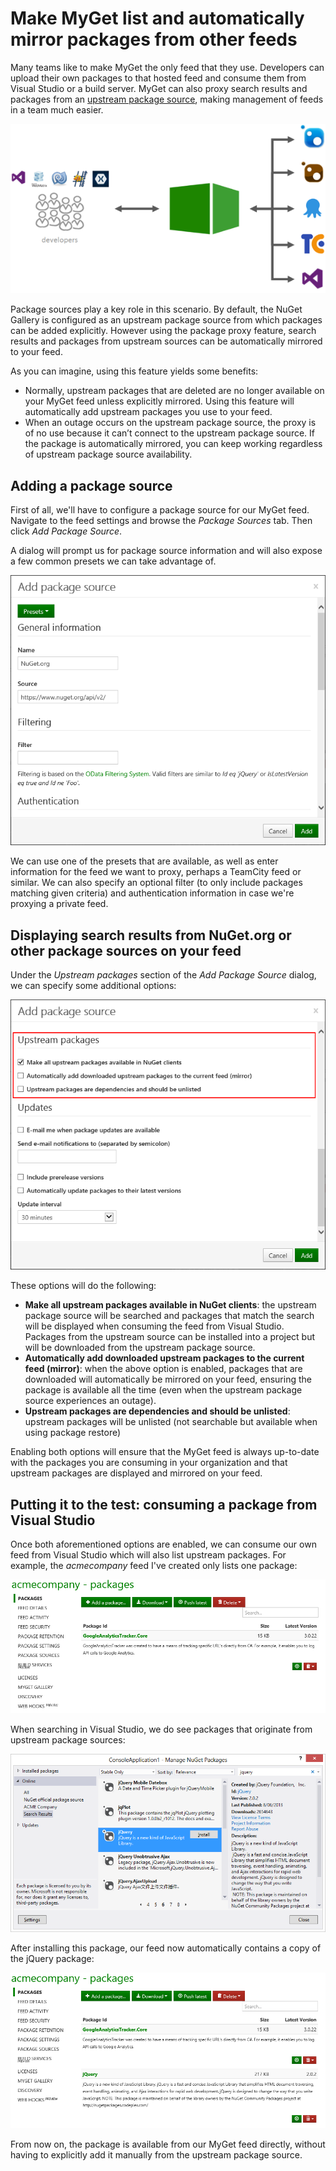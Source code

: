 # Make MyGet list and automatically mirror packages from other feeds

Many teams like to make MyGet the only feed that they use. Developers can upload their own packages to that hosted feed and consume them from Visual Studio or a build server. MyGet can also proxy search results and packages from an [upstream package source](http://docs.myget.org/docs/reference/package-sources), making management of feeds in a team much easier.

![Proxy upstream feed](Images/proxy-schema.png)

Package sources play a key role in this scenario. By default, the NuGet Gallery is configured as an upstream package source from which packages can be added explicitly. However using the package proxy feature, search results and packages from upstream sources can be automatically mirrored to your feed.

As you can imagine, using this feature yields some benefits:

* Normally, upstream packages that are deleted are no longer available on your MyGet feed unless explicitly mirrored. Using this feature will automatically add upstream packages you use to your feed.
* When an outage occurs on the upstream package source, the proxy is of no use because it can’t connect to the upstream package source. If the package is automatically mirrored, you can keep working regardless of upstream package source availability.

## Adding a package source

First of all, we'll have to configure a package source for our MyGet feed. Navigate to the feed settings and browse the *Package Sources* tab. Then click *Add Package Source*.

A dialog will prompt us for package source information and will also expose a few common presets we can take advantage of.

![Add Package Source Dialog](Images/add_package_source.png)

We can use one of the presets that are available, as well as enter information for the feed we want to proxy, perhaps a TeamCity feed or similar. We can also specify an optional filter (to only include packages matching given criteria) and authentication information in case we're proxying a private feed.

## Displaying search results from NuGet.org or other package sources on your feed

Under the _Upstream packages_ section of the _Add Package Source_ dialog, we can specify some additional options:

![Proxy settings](Images/proxy-settings.png)

These options will do the following:

* **Make all upstream packages available in NuGet clients**: the upstream package source will be searched and packages that match the search will be displayed when consuming the feed from Visual Studio. Packages from the upstream source can be installed into a project but will be downloaded from the upstream package source.
* **Automatically add downloaded upstream packages to the current feed (mirror)**: when the above option is enabled, packages that are downloaded will automatically be mirrored on your feed, ensuring the package is available all the time (even when the upstream package source experiences an outage).
* **Upstream packages are dependencies and should be unlisted**: upstream packages will be unlisted (not searchable but available when using package restore)
 
Enabling both options will ensure that the MyGet feed is always up-to-date with the packages you are consuming in your organization and that upstream packages are displayed and mirrored on your feed.

## Putting it to the test: consuming a package from Visual Studio

Once both aforementioned options are enabled, we can consume our own feed from Visual Studio which will also list upstream packages. For example, the _acmecompany_ feed I've created only lists one package:

![One package on our feed](Images/acmefeed-one-package.png)

When searching in Visual Studio, we do see packages that originate from upstream package sources:

![Visual Studio showing upstream packages](Images/acmefeed-upstream-search.png)

After installing this package, our feed now automatically contains a copy of the jQuery package:

![Mirror upstream pckages](Images/acmefeed-two-packages.png)

From now on, the package is available from our MyGet feed directly, without having to explicitly add it manually from the upstream package source.
